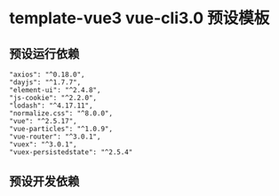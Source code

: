 # template-vue3 vue-cli3.0 预设模板

## 预设运行依赖

    "axios": "^0.18.0",
    "dayjs": "^1.7.7",
    "element-ui": "^2.4.8",
    "js-cookie": "^2.2.0",
    "lodash": "^4.17.11",
    "normalize.css": "^8.0.0",
    "vue": "^2.5.17",
    "vue-particles": "^1.0.9",
    "vue-router": "^3.0.1",
    "vuex": "^3.0.1",
    "vuex-persistedstate": "^2.5.4"

## 预设开发依赖
